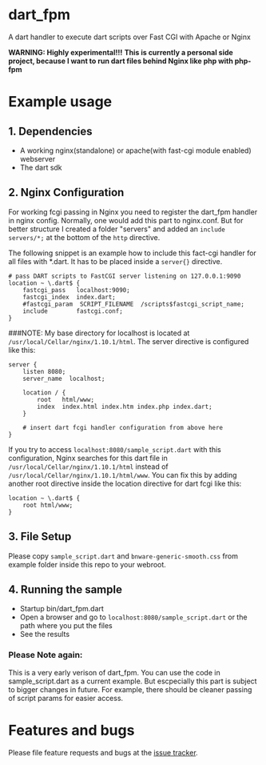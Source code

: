# dart_fpm

A dart handler to execute dart scripts over Fast CGI with Apache or Nginx  

**WARNING: Highly experimental!!!**
**This is currently a personal side project, because I want to run dart files behind Nginx like php with php-fpm**

# Example usage

## 1. Dependencies

- A working nginx(standalone) or apache(with fast-cgi module enabled) webserver
- The dart sdk

## 2. Nginx Configuration

For working fcgi passing in Nginx you need to register the dart_fpm handler in nginx config.
Normally, one would add this part to nginx.conf.
But for better structure I created a folder "servers" and added an 
`include servers/*;` at the bottom of the `http` directive.

The following snippet is an example how to include this fact-cgi handler for all files with *.dart.
It has to be placed inside a `server{}` directive.

    # pass DART scripts to FastCGI server listening on 127.0.0.1:9090
    location ~ \.dart$ {
        fastcgi_pass   localhost:9090;
        fastcgi_index  index.dart;
        #fastcgi_param  SCRIPT_FILENAME  /scripts$fastcgi_script_name;
        include        fastcgi.conf;
    }
    
###NOTE:
My base directory for localhost is located at 
`/usr/local/Cellar/nginx/1.10.1/html`.
The server directive is configured like this: 

    server {
        listen 8080;
        server_name  localhost;
    
        location / {
            root   html/www;
            index  index.html index.htm index.php index.dart;
        }
        
        # insert dart fcgi handler configuration from above here
    }
    
If you try to access `localhost:8080/sample_script.dart` with this configuration, 
Nginx searches for this dart file in `/usr/local/Cellar/nginx/1.10.1/html` instead of 
`/usr/local/Cellar/nginx/1.10.1/html/www`. 
You can fix this by adding another root directive 
inside the location directive for dart fcgi like this: 

    location ~ \.dart$ {
        root html/www;
    }

## 3. File Setup 

Please copy `sample_script.dart` and `bnware-generic-smooth.css` from example folder inside this repo to your webroot. 

## 4. Running the sample

- Startup bin/dart_fpm.dart
- Open a browser and go to `localhost:8080/sample_script.dart` or the path where you put the files
- See the results

### Please Note again: 

This is a very early verison of dart_fpm. You can use the code in sample_script.dart as a current example. 
But escpecially this part is subject to bigger changes in future. 
For example, there should be cleaner passing of script params for easier access. 


# Features and bugs

Please file feature requests and bugs at the [issue tracker][tracker].

[tracker]: https://github.com/bjesuiter/dart_fpm/issues
